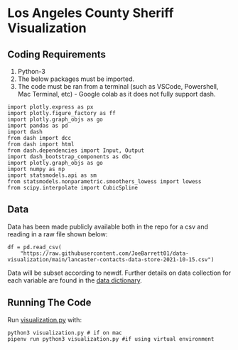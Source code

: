 # Los Angeles County Sheriff Visualization

## Coding Requirements

1. Python-3
2. The below packages must be imported. 
3. The code must be ran from a terminal (such as VSCode, Powershell, Mac Terminal, etc) - Google colab as it does not fully support dash.
```
import plotly.express as px
import plotly.figure_factory as ff
import plotly.graph_objs as go
import pandas as pd
import dash
from dash import dcc
from dash import html
from dash.dependencies import Input, Output
import dash_bootstrap_components as dbc
import plotly.graph_objs as go
import numpy as np
import statsmodels.api as sm
from statsmodels.nonparametric.smoothers_lowess import lowess
from scipy.interpolate import CubicSpline
```

## Data

Data has been made publicly available both in the repo for a csv and reading in a raw file shown below:

```
df = pd.read_csv(
    "https://raw.githubusercontent.com/JoeBarrett01/data-visualization/main/lancaster-contacts-data-store-2021-10-15.csv")
```

Data will be subset according to newdf. Further details on data collection for each variable are found in the [data dictionary](https://github.com/JoeBarrett01/data-visualization/blob/main/lancaster-contacts-data-dictionary-2021-10-15.csv).

## Running The Code

Run [visualization.py](https://github.com/JoeBarrett01/data-visualization/blob/main/visualization.py) with:
```
python3 visualization.py # if on mac
pipenv run python3 visualization.py #if using virtual environment
```
